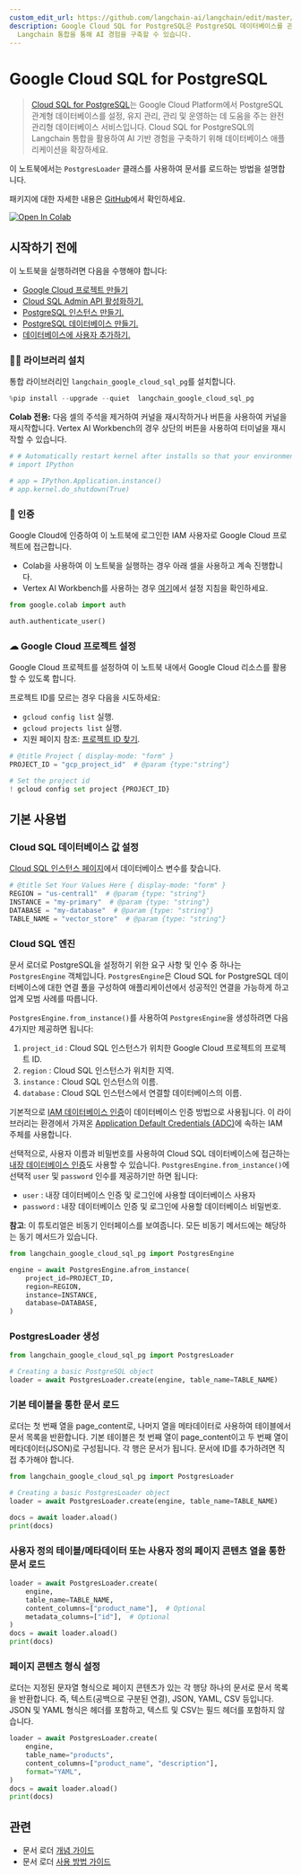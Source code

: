 ```yaml
---
custom_edit_url: https://github.com/langchain-ai/langchain/edit/master/docs/docs/integrations/document_loaders/google_cloud_sql_pg.ipynb
description: Google Cloud SQL for PostgreSQL은 PostgreSQL 데이터베이스를 관리하는 완전 관리형 서비스로,
  Langchain 통합을 통해 AI 경험을 구축할 수 있습니다.
---
```


# Google Cloud SQL for PostgreSQL

> [Cloud SQL for PostgreSQL](https://cloud.google.com/sql/docs/postgres)는 Google Cloud Platform에서 PostgreSQL 관계형 데이터베이스를 설정, 유지 관리, 관리 및 운영하는 데 도움을 주는 완전 관리형 데이터베이스 서비스입니다. Cloud SQL for PostgreSQL의 Langchain 통합을 활용하여 AI 기반 경험을 구축하기 위해 데이터베이스 애플리케이션을 확장하세요.

이 노트북에서는 `PostgresLoader` 클래스를 사용하여 문서를 로드하는 방법을 설명합니다.

패키지에 대한 자세한 내용은 [GitHub](https://github.com/googleapis/langchain-google-cloud-sql-pg-python/)에서 확인하세요.

[![Open In Colab](https://colab.research.google.com/assets/colab-badge.svg)](https://colab.research.google.com/github/googleapis/langchain-google-cloud-sql-pg-python/blob/main/docs/document_loader.ipynb)

## 시작하기 전에

이 노트북을 실행하려면 다음을 수행해야 합니다:

* [Google Cloud 프로젝트 만들기](https://developers.google.com/workspace/guides/create-project)
* [Cloud SQL Admin API 활성화하기.](https://console.cloud.google.com/marketplace/product/google/sqladmin.googleapis.com)
* [PostgreSQL 인스턴스 만들기.](https://cloud.google.com/sql/docs/postgres/create-instance)
* [PostgreSQL 데이터베이스 만들기.](https://cloud.google.com/sql/docs/postgres/create-manage-databases)
* [데이터베이스에 사용자 추가하기.](https://cloud.google.com/sql/docs/postgres/create-manage-users)

### 🦜🔗 라이브러리 설치
통합 라이브러리인 `langchain_google_cloud_sql_pg`를 설치합니다.

```python
%pip install --upgrade --quiet  langchain_google_cloud_sql_pg
```


**Colab 전용:** 다음 셀의 주석을 제거하여 커널을 재시작하거나 버튼을 사용하여 커널을 재시작합니다. Vertex AI Workbench의 경우 상단의 버튼을 사용하여 터미널을 재시작할 수 있습니다.

```python
# # Automatically restart kernel after installs so that your environment can access the new packages
# import IPython

# app = IPython.Application.instance()
# app.kernel.do_shutdown(True)
```


### 🔐 인증
Google Cloud에 인증하여 이 노트북에 로그인한 IAM 사용자로 Google Cloud 프로젝트에 접근합니다.

* Colab을 사용하여 이 노트북을 실행하는 경우 아래 셀을 사용하고 계속 진행합니다.
* Vertex AI Workbench를 사용하는 경우 [여기](https://github.com/GoogleCloudPlatform/generative-ai/tree/main/setup-env)에서 설정 지침을 확인하세요.

```python
from google.colab import auth

auth.authenticate_user()
```


### ☁ Google Cloud 프로젝트 설정
Google Cloud 프로젝트를 설정하여 이 노트북 내에서 Google Cloud 리소스를 활용할 수 있도록 합니다.

프로젝트 ID를 모르는 경우 다음을 시도하세요:

* `gcloud config list` 실행.
* `gcloud projects list` 실행.
* 지원 페이지 참조: [프로젝트 ID 찾기](https://support.google.com/googleapi/answer/7014113).

```python
# @title Project { display-mode: "form" }
PROJECT_ID = "gcp_project_id"  # @param {type:"string"}

# Set the project id
! gcloud config set project {PROJECT_ID}
```


## 기본 사용법

### Cloud SQL 데이터베이스 값 설정
[Cloud SQL 인스턴스 페이지](https://console.cloud.google.com/sql/instances)에서 데이터베이스 변수를 찾습니다.

```python
# @title Set Your Values Here { display-mode: "form" }
REGION = "us-central1"  # @param {type: "string"}
INSTANCE = "my-primary"  # @param {type: "string"}
DATABASE = "my-database"  # @param {type: "string"}
TABLE_NAME = "vector_store"  # @param {type: "string"}
```


### Cloud SQL 엔진

문서 로더로 PostgreSQL을 설정하기 위한 요구 사항 및 인수 중 하나는 `PostgresEngine` 객체입니다. `PostgresEngine`은 Cloud SQL for PostgreSQL 데이터베이스에 대한 연결 풀을 구성하여 애플리케이션에서 성공적인 연결을 가능하게 하고 업계 모범 사례를 따릅니다.

`PostgresEngine.from_instance()`를 사용하여 `PostgresEngine`을 생성하려면 다음 4가지만 제공하면 됩니다:

1. `project_id` : Cloud SQL 인스턴스가 위치한 Google Cloud 프로젝트의 프로젝트 ID.
2. `region` : Cloud SQL 인스턴스가 위치한 지역.
3. `instance` : Cloud SQL 인스턴스의 이름.
4. `database` : Cloud SQL 인스턴스에서 연결할 데이터베이스의 이름.

기본적으로 [IAM 데이터베이스 인증](https://cloud.google.com/sql/docs/postgres/iam-authentication)이 데이터베이스 인증 방법으로 사용됩니다. 이 라이브러리는 환경에서 가져온 [Application Default Credentials (ADC)](https://cloud.google.com/docs/authentication/application-default-credentials)에 속하는 IAM 주체를 사용합니다.

선택적으로, 사용자 이름과 비밀번호를 사용하여 Cloud SQL 데이터베이스에 접근하는 [내장 데이터베이스 인증](https://cloud.google.com/sql/docs/postgres/users)도 사용할 수 있습니다. `PostgresEngine.from_instance()`에 선택적 `user` 및 `password` 인수를 제공하기만 하면 됩니다:

* `user` : 내장 데이터베이스 인증 및 로그인에 사용할 데이터베이스 사용자
* `password` : 내장 데이터베이스 인증 및 로그인에 사용할 데이터베이스 비밀번호.

**참고**: 이 튜토리얼은 비동기 인터페이스를 보여줍니다. 모든 비동기 메서드에는 해당하는 동기 메서드가 있습니다.

```python
from langchain_google_cloud_sql_pg import PostgresEngine

engine = await PostgresEngine.afrom_instance(
    project_id=PROJECT_ID,
    region=REGION,
    instance=INSTANCE,
    database=DATABASE,
)
```


### PostgresLoader 생성

```python
from langchain_google_cloud_sql_pg import PostgresLoader

# Creating a basic PostgreSQL object
loader = await PostgresLoader.create(engine, table_name=TABLE_NAME)
```


### 기본 테이블을 통한 문서 로드
로더는 첫 번째 열을 page_content로, 나머지 열을 메타데이터로 사용하여 테이블에서 문서 목록을 반환합니다. 기본 테이블은 첫 번째 열이 page_content이고 두 번째 열이 메타데이터(JSON)로 구성됩니다. 각 행은 문서가 됩니다. 문서에 ID를 추가하려면 직접 추가해야 합니다.

```python
from langchain_google_cloud_sql_pg import PostgresLoader

# Creating a basic PostgresLoader object
loader = await PostgresLoader.create(engine, table_name=TABLE_NAME)

docs = await loader.aload()
print(docs)
```


### 사용자 정의 테이블/메타데이터 또는 사용자 정의 페이지 콘텐츠 열을 통한 문서 로드

```python
loader = await PostgresLoader.create(
    engine,
    table_name=TABLE_NAME,
    content_columns=["product_name"],  # Optional
    metadata_columns=["id"],  # Optional
)
docs = await loader.aload()
print(docs)
```


### 페이지 콘텐츠 형식 설정
로더는 지정된 문자열 형식으로 페이지 콘텐츠가 있는 각 행당 하나의 문서로 문서 목록을 반환합니다. 즉, 텍스트(공백으로 구분된 연결), JSON, YAML, CSV 등입니다. JSON 및 YAML 형식은 헤더를 포함하고, 텍스트 및 CSV는 필드 헤더를 포함하지 않습니다.

```python
loader = await PostgresLoader.create(
    engine,
    table_name="products",
    content_columns=["product_name", "description"],
    format="YAML",
)
docs = await loader.aload()
print(docs)
```


## 관련

- 문서 로더 [개념 가이드](/docs/concepts/#document-loaders)
- 문서 로더 [사용 방법 가이드](/docs/how_to/#document-loaders)